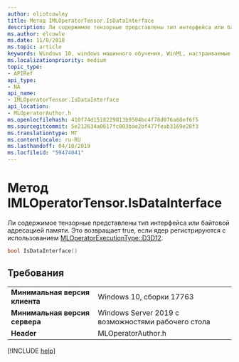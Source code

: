 ```yaml
---
author: eliotcowley
title: Метод IMLOperatorTensor.IsDataInterface
description: Ли содержимое тензорные представлены тип интерфейса или байтовой адресацией памяти.
ms.author: elcowle
ms.date: 11/8/2018
ms.topic: article
keywords: Windows 10, windows машинного обучения, WinML, настраиваемые операторы, IsDataInterface
ms.localizationpriority: medium
topic_type:
- APIRef
api_type:
- NA
api_name:
- IMLOperatorTensor.IsDataInterface
api_location:
- MLOperatorAuthor.h
ms.openlocfilehash: 410f74d1518229813b9504bc4f78d076a68ef6f5
ms.sourcegitcommit: 5e212634a0617fc003bae2bf477feab3169e28f3
ms.translationtype: MT
ms.contentlocale: ru-RU
ms.lasthandoff: 04/10/2019
ms.locfileid: "59474041"
---
```

# <a name="imloperatortensorisdatainterface-method"></a>Метод IMLOperatorTensor.IsDataInterface

Ли содержимое тензорные представлены тип интерфейса или байтовой адресацией памяти. Это возвращает true, если ядер регистрируются с использованием [MLOperatorExecutionType::D3D12](MLOperatorExecutionType.md).

```cpp
bool IsDataInterface()
```

## <a name="requirements"></a>Требования

| | |
|-|-|
| **Минимальная версия клиента** | Windows 10, сборки 17763 |
| **Минимальная версия сервера** | Windows Server 2019 с возможностями рабочего стола |
| **Header** | MLOperatorAuthor.h |

[!INCLUDE [help](../includes/get-help.md)]

